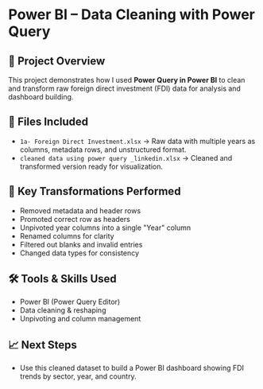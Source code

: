 # Power BI – Data Cleaning with Power Query

## 📌 Project Overview
This project demonstrates how I used **Power Query in Power BI** to clean and transform raw foreign direct investment (FDI) data for analysis and dashboard building.

## 📁 Files Included
- `1a- Foreign Direct Investment.xlsx` → Raw data with multiple years as columns, metadata rows, and unstructured format.
- `cleaned data using power query _linkedin.xlsx` → Cleaned and transformed version ready for visualization.

## 🧹 Key Transformations Performed
- Removed metadata and header rows
- Promoted correct row as headers
- Unpivoted year columns into a single "Year" column
- Renamed columns for clarity
- Filtered out blanks and invalid entries
- Changed data types for consistency

## 🛠️ Tools & Skills Used
- Power BI (Power Query Editor)
- Data cleaning & reshaping
- Unpivoting and column management

## 📈 Next Steps
- Use this cleaned dataset to build a Power BI dashboard showing FDI trends by sector, year, and country.
